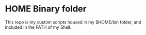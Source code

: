 HOME Binary folder
==================

This repo is my custom scripts housed in my $HOME/bin folder, and included
in the PATH of my Shell.


